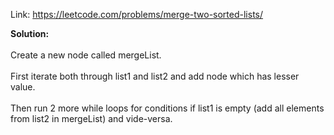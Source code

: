 Link: https://leetcode.com/problems/merge-two-sorted-lists/

<b>Solution: </b><br><br>Create a new node called mergeList. <br><br>First iterate both through list1 and list2 and add node which has lesser value. <br><br>Then run 2 more while loops for conditions if list1 is empty (add all elements from list2 in mergeList) and vide-versa. 
